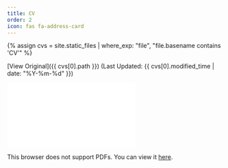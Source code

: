 ```yaml
---
title: CV
order: 2
icon: fas fa-address-card
---
```


{% assign cvs = site.static_files | where_exp: "file", "file.basename contains 'CV'" %}

[View Original]({{ cvs[0].path }})
(Last Updated: {{ cvs[0].modified_time | date: "%Y-%m-%d" }})

<object data="{{ cvs[0].path }}" type="application/pdf" width="100%" height=700px>
    <embed src="{{ cvs[0].path }}">
        <p>This browser does not support PDFs. You can view it <a href="{{ site.baseurl }}{{ cvs[0].path }}">here</a>.</p>
    </embed>
</object>
